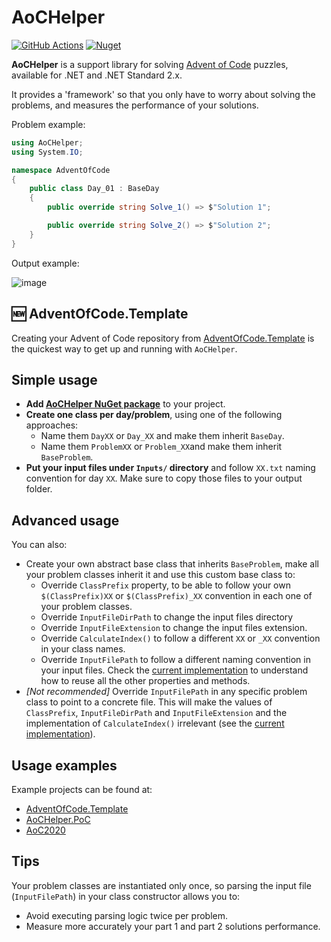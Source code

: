# AoCHelper

[![GitHub Actions][githubactionslogo]][githubactionslink]
[![Nuget][nugetlogo]][nugetlink]

**AoCHelper** is a support library for solving [Advent of Code](https://adventofcode.com/) puzzles, available for .NET and .NET Standard 2.x.

It provides a 'framework' so that you only have to worry about solving the problems, and measures the performance of your solutions.

Problem example:

```csharp
using AoCHelper;
using System.IO;

namespace AdventOfCode
{
    public class Day_01 : BaseDay
    {
        public override string Solve_1() => $"Solution 1";

        public override string Solve_2() => $"Solution 2";
    }
}
```

Output example:

![image](https://user-images.githubusercontent.com/11148519/100517610-0987a880-318c-11eb-897d-6278a440fd44.png)

## :new: AdventOfCode.Template

Creating your Advent of Code repository from [AdventOfCode.Template](https://github.com/eduherminio/AdventOfCode.Template) is the quickest way to get up and running with `AoCHelper`.

## Simple usage

- **Add [AoCHelper NuGet package](https://www.nuget.org/packages/AoCHelper/)** to your project.
- **Create one class per day/problem**, using one of the following approaches:
  - Name them `DayXX` or `Day_XX` and make them inherit `BaseDay`.
  - Name them `ProblemXX` or `Problem_XX`and make them inherit `BaseProblem`.
- **Put your input files under `Inputs/` directory** and follow `XX.txt` naming convention for day `XX`. Make sure to copy those files to your output folder.

## Advanced usage

You can also:

- Create your own abstract base class that inherits `BaseProblem`, make all your problem classes inherit it and use this custom base class to:
  - Override `ClassPrefix` property, to be able to follow your own `$(ClassPrefix)XX` or `$(ClassPrefix)_XX` convention in each one of your problem classes.
  - Override `InputFileDirPath` to change the input files directory
  - Override `InputFileExtension` to change the input files extension.
  - Override `CalculateIndex()` to follow a different `XX` or `_XX` convention in your class names.
  - Override `InputFilePath` to follow a different naming convention in your input files. Check the [current implementation](https://github.com/eduherminio/AoCHelper/blob/master/src/AoCHelper/BaseProblem.cs) to understand how to reuse all the other properties and methods.
- _[Not recommended]_ Override `InputFilePath` in any specific problem class to point to a concrete file. This will make the values of `ClassPrefix`, `InputFileDirPath` and `InputFileExtension` and the implementation of `CalculateIndex()` irrelevant (see the [current implementation](https://github.com/eduherminio/AoCHelper/blob/master/src/AoCHelper/BaseProblem.cs)).

## Usage examples

Example projects can be found at:

- [AdventOfCode.Template](https://github.com/eduherminio/AdventOfCode.Template)
- [AoCHelper.PoC](https://github.com/eduherminio/AoCHelper/tree/master/src/AoCHelper.PoC)
- [AoC2020](https://github.com/eduherminio/AoC2020)

## Tips

Your problem classes are instantiated only once, so parsing the input file (`InputFilePath`) in your class constructor allows you to:

- Avoid executing parsing logic twice per problem.
- Measure more accurately your part 1 and part 2 solutions performance.

[githubactionslogo]: https://github.com/eduherminio/AoCHelper/workflows/CI/badge.svg
[githubactionslink]: https://github.com/eduherminio/AoCHelper/actions?query=workflow%3ACI
[nugetlogo]: https://img.shields.io/nuget/v/AocHelper.svg?style=flat-square&label=nuget
[nugetlink]: https://www.nuget.org/packages/AocHelper
